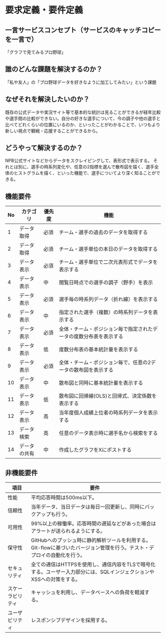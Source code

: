 # 要求定義・要件定義

## 一言サービスコンセプト（サービスのキャッチコピーを一言で）
「グラフで見てみるプロ野球」

## 誰のどんな課題を解決するのか？
「私や友人」の「プロ野球データを好きなように加工してみたい」という課題

## なぜそれを解決したいのか？
既存の公式データや実況サイト等で基本的な統計は見ることができるが経年比較や選手間の比較ができない。自分の好きな選手について、今の調子や他の選手と比べてどれくらいの位置にいるのか、といったことがわかることで、いつもより新しい視点で観戦・応援することができるから。

## どうやって解決するのか？
NPB公式サイトなどからデータをスクレイピングして、表形式で表示する。
それとは別に、選手の時系列変化や、任意の2指標を選んで散布図を描く、選手全体のヒストグラムを描く、といった機能で、選手についてより深く知ることができる。

## 機能要件
| No  | カテゴリ   | 優先度 | 機能                                                               | 
| --- | ---------- | ------ | ------------------------------------------------------------------ | 
| 1   | データ取得 | 必須   | チーム・選手の過去のデータを取得する                               | 
| 2   | データ取得 | 必須   | チーム・選手単位の本日のデータを取得する                           | 
| 3   | データ表示 | 必須   | チーム・選手単位で二次元表形式でデータを表示する                   | 
| 4   | データ表示 | 中     | 閲覧日時点での選手の調子（野手）を表示                             | 
| 5   | データ表示 | 必須   | 選手毎の時系列データ（折れ線）を表示する                           | 
| 6   | データ表示 | 中     | 指定された選手（複数）の時系列データを表示する                     | 
| 7   | データ表示 | 必須   | 全体・チーム・ポジション毎で指定されたデータの度数分布表を表示する | 
| 8   | データ表示 | 低     | 度数分布表の基本統計量を表示する                                   | 
| 9   | データ表示 | 必須   | 全体・チーム・ポジション毎で、任意の2データの散布図を表示する      | 
| 10  | データ表示 | 中     | 散布図と同時に基本統計量を表示する                                 | 
| 11  | データ表示 | 低     | 散布図に回帰線(OLS)と回帰式、決定係数を表示する                    | 
| 12  | データ表示 | 高     | 当年度個人成績上位者の時系列データを表示する                       | 
| 13  | データ検索 | 高     | 任意のデータ表示時に選手名から検索をする                           | 
| 14  | データの共有 | 中     | 作成したグラフをXにポストする                                      | 

## 非機能要件

| 項目             | 要件                                                                                                                     | 
| ---------------- | ------------------------------------------------------------------------------------------------------------------------ | 
| 性能             | 平均応答時間は500ms以下。                                                                                                | 
| 信頼性           | 当年データ、当日データは毎日一回更新し、同時にバックアップも行う。                                                       | 
| 可用性           | 99%以上の稼働率。応答時間の遅延などがあった場合はアラートが送られるようにする。                                          | 
| 保守性           | GitHubへのプッシュ時に静的解析ツールを利用する。Git-flowに基づいたバージョン管理を行う。テスト・デプロイの自動化を行う。 | 
| セキュリティ     | 全ての通信はHTTPSを使用し、通信内容をTLSで暗号化する。ユーザー入力部分には、SQLインジェクションやXSSへの対策をする。     | 
| スケーラビリティ | キャッシュを利用し、データベースへの負荷を軽減する。                                                                     | 
| ユーザビリティ   | レスポンシブデザインを採用する。                                                                                         | 